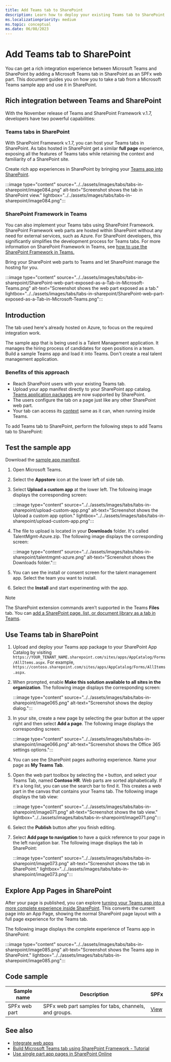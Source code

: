 ```yaml
---
title: Add Teams tab to SharePoint
description: Learn how to deploy your existing Teams tab to SharePoint as a SharePoint Framework web part using code samples.
ms.localizationpriority: medium
ms.topic: conceptual
ms.date: 06/08/2023
---
```


# Add Teams tab to SharePoint

You can get a rich integration experience between Microsoft Teams and SharePoint by adding a Microsoft Teams tab in SharePoint as an SPFx web part. This document guides you on how you to take a tab from a Microsoft Teams sample app and use it in SharePoint.

## Rich integration between Teams and SharePoint

With the November release of Teams and SharePoint Framework v.1.7, developers have two powerful capabilities:

### Teams tabs in SharePoint

With SharePoint Framework v.1.7, you can host your Teams tabs in SharePoint. As tabs hosted in SharePoint get a similar **full page** experience, exposing all the features of Teams tabs while retaining the context and familiarity of a SharePoint site.

Create rich app experiences in SharePoint by bringing your [Teams app into SharePoint](#introduction).

:::image type="content" source="../../assets/images/tabs/tabs-in-sharepoint/image084.png" alt-text="Screenshot shows the tab in SharePoint view." lightbox="../../assets/images/tabs/tabs-in-sharepoint/image084.png":::

### SharePoint Framework in Teams

You can also implement your Teams tabs using SharePoint Framework. SharePoint Framework web parts are hosted within SharePoint without any need for external services, such as Azure. For SharePoint developers, this significantly simplifies the development process for Teams tabs. For more information on SharePoint Framework in Teams, see [how to use the SharePoint Framework in Teams.](/sharepoint/dev/spfx/web-parts/get-started/using-web-part-as-ms-teams-tab)

Bring your SharePoint web parts to Teams and let SharePoint manage the hosting for you.

:::image type="content" source="../../assets/images/tabs/tabs-in-sharepoint/SharePoint-web-part-exposed-as-a-Tab-in-Microsoft-Teams.png" alt-text="Screenshot shows the web part exposed as a tab."  lightbox="../../assets/images/tabs/tabs-in-sharepoint/SharePoint-web-part-exposed-as-a-Tab-in-Microsoft-Teams.png":::

## Introduction

The tab used here's already hosted on Azure, to focus on the required integration work.

The sample app that is being used is a Talent Management application. It manages the hiring process of candidates for open positions in a team. Build a sample Teams app and load it into Teams. Don't create a real talent management application.

### Benefits of this approach

* Reach SharePoint users with your existing Teams tab.
* Upload your app manifest directly to your SharePoint app catalog. [Teams application packages](~/concepts/build-and-test/apps-package.md) are now supported by SharePoint.
* The users configure the tab on a page just like any other SharePoint web part.
* Your tab can access its [context](~/tabs/how-to/access-teams-context.md) same as it can, when running inside Teams.

To add Teams tab to SharePoint, perform the following steps to add Teams tab to SharePoint:

## Test the sample app

Download the [sample app manifest](https://github.com/MicrosoftDocs/msteams-docs/raw/master/msteams-platform/assets/downloads/TalentMgmt-Azure.zip).

1. Open Microsoft Teams.
1. Select the **Appstore** icon at the lower left of side tab.
1. Select **Upload a custom app** at the lower left. The following image displays the corresponding screen:  

    :::image type="content" source="../../assets/images/tabs/tabs-in-sharepoint/upload-custom-app.png" alt-text="Screenshot shows the Upload a custom app option."  lightbox="../../assets/images/tabs/tabs-in-sharepoint/upload-custom-app.png":::

1. The file to upload is located in your **Downloads** folder. It's called TalentMgmt-Azure.zip. The following image displays the corresponding screen:

    :::image type="content" source="../../assets/images/tabs/tabs-in-sharepoint/talentmgmt-azure.png" alt-text="Screenshot shows the Downloads folder.":::

1. You can see the install or consent screen for the talent management app. Select the team you want to install.
1. Select the **Install** and start experimenting with the app.

> [!NOTE]
> The SharePoint extension commands aren’t supported in the Teams **Files** tab. You can [add a SharePoint page, list, or document library as a tab in Teams](https://support.microsoft.com/office/add-a-sharepoint-page-list-or-document-library-as-a-tab-in-teams-131edef1-455f-4c67-a8ce-efa2ebf25f0b).

## Use Teams tab in SharePoint

1. Upload and deploy your Teams app package to your SharePoint App Catalog by visiting `https://YOUR_TENANT_NAME.sharepoint.com/sites/apps/AppCatalog/Forms/AllItems.aspx`. For example, `https://contoso.sharepoint.com/sites/apps/AppCatalog/Forms/AllItems.aspx`.

1. When prompted, enable **Make this solution available to all sites in the organization**.
The following image displays the corresponding screen:

    :::image type="content" source="../../assets/images/tabs/tabs-in-sharepoint/image065.png" alt-text="Screenshot shows the deploy dialog.":::

1. In your site, create a new page by selecting the gear button at the upper right and then  select **Add a page**.
The following image displays the corresponding screen:

    :::image type="content" source="../../assets/images/tabs/tabs-in-sharepoint/image066.png" alt-text="Screenshot shows the Office 365 settings options.":::

1. You can see the SharePoint pages authoring experience. Name your page as **My Teams Tab**.

1. Open the web part toolbox by selecting the `+` button, and select your Teams Tab, named **Contoso HR**. Web parts are sorted alphabetically. If it's a long list, you can use the search bar to find it. This creates a web part in the canvas that contains your Teams tab. The following image displays the tab view:

    :::image type="content" source="../../assets/images/tabs/tabs-in-sharepoint/image071.png" alt-text="Screenshot shows the tab view." lightbox="../../assets/images/tabs/tabs-in-sharepoint/image071.png":::

1. Select the **Publish** button after you finish editing.

1. Select **Add page to navigation** to have a quick reference to your page in the left navigation bar.
The following image displays the tab in SharePoint:

    :::image type="content" source="../../assets/images/tabs/tabs-in-sharepoint/image073.png" alt-text="Screenshot shows the tab in SharePoint." lightbox="../../assets/images/tabs/tabs-in-sharepoint/image073.png":::

## Explore App Pages in SharePoint

After your page is published, you can explore [turning your Teams app into a more complete experience inside SharePoint](/sharepoint/dev/spfx/web-parts/single-part-app-pages). This converts the current page into an App Page, showing the normal SharePoint page layout with a full page experience for the Teams tab.

The following image displays the complete experience of Teams app in SharePoint:

:::image type="content" source="../../assets/images/tabs/tabs-in-sharepoint/image085.png" alt-text="Screenshot shows the Teams app in SharePoint." lightbox="../../assets/images/tabs/tabs-in-sharepoint/image085.png":::

## Code sample

| **Sample name** | **Description** | **SPFx** |
|-----------------|-----------------|----------|
| SPFx web part | SPFx web part samples for tabs, channels, and groups. | [View](https://github.com/OfficeDev/Microsoft-Teams-Samples/tree/main/samples/tab-channel-group/spfx)

## See also

* [Integrate web apps](../../samples/integrate-web-apps-overview.md)
* [Build Microsoft Teams tab using SharePoint Framework - Tutorial](/sharepoint/dev/spfx/web-parts/get-started/using-web-part-as-ms-teams-tab)
* [Use single part app pages in SharePoint Online](/sharepoint/dev/spfx/web-parts/single-part-app-pages)
